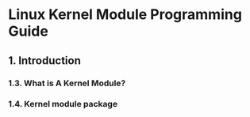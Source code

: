 # Linux Kernel Module Programming Guide

## 1. Introduction

### 1.3. What is A Kernel Module?

### 1.4. Kernel module package
